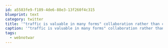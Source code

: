 ```yaml
---
id: a5583fe9-f189-4de6-88e3-13f260f4c315
blueprint: text
category: twitter
title: '"traffic is valuable in many forms" collaboration rather than competition makes us all better @Markreale at #webnotwar'
caption: '"traffic is valuable in many forms" collaboration rather than competition makes us all better @Markreale at <span class="hashtag hashtag_local">#<a href="http://tweettemp.darylchymko.ca/?tag=webnotwar">webnotwar</a>'
tags:
  - webnotwar
---
```

